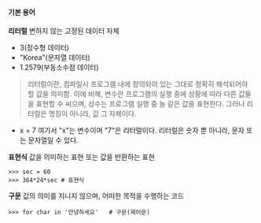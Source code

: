 #### 기본 용어
**리터럴**
변하지 않는 고정된 데이터 자체
- 3(정수형 데이터)
- "Korea"(문자열 데이터)
- 1.2579(부동소수점 데이터)

> 리터럴이란, 컴파일시 프로그램 내에 정의되어 있는 그대로 정확히 해석되어야 할 값을 의미함. 이에 비해, 변수란 프로그램의 실행 중에 상황에 따라 다른 값들을 표현할 수 씨으며, 상수는 프로그램 실행 중 늘 같은 값을 표현한다. 그러나 리터럴은 명칭이 아니라, 값 그 자체이다.
- x = 7
여기서 "x"는 변수이며 "7"은 리터럴이다.
리터럴은 숫자 뿐 아니라, 문자 또는 문자열일 수 있다.

**표현식**
값을 의미하는 표현 또는 값을 반환하는 표현
```
>>> sec = 60
>>> 364*24*sec # 표현식
```

**구문**
값의 의미를 지니지 않으며, 어떠한 목적을 수행하는 코드
```
>>> for char in '안녕하세요'   # 구문(제어문)
